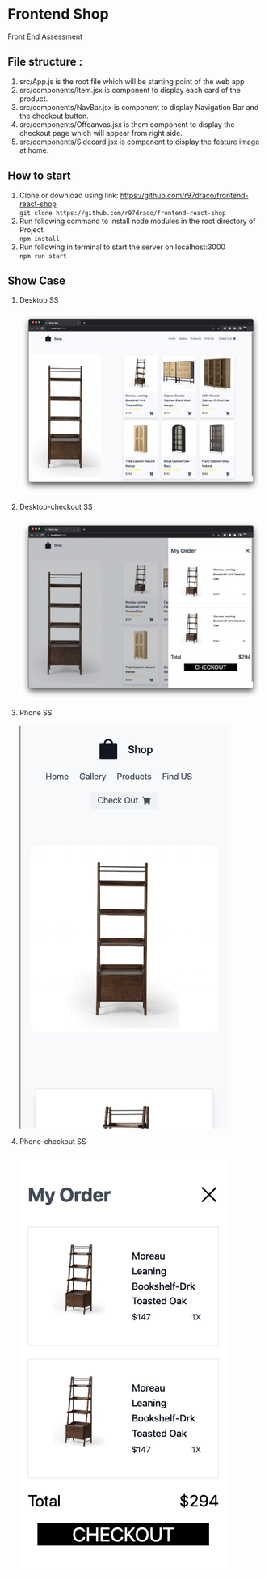 # Frontend Shop
Front End Assessment

## File structure :
1. src/App.js is the root file which will be starting point of the web app
2. src/components/Item.jsx is component to display each card of the product.
3. src/components/NavBar.jsx is component to display Navigation Bar and the checkout button.
3. src/components/Offcanvas.jsx is them component to display the checkout page which will appear from right side.
3. src/components/Sidecard.jsx is component to display the feature image at home.

## How to start
1. Clone or download using link: https://github.com/r97draco/frontend-react-shop
<br>```git clone https://github.com/r97draco/frontend-react-shop```
2. Run following command to install node modules in the root directory of Project.
<br>```npm install```
3. Run following in terminal to start the server on localhost:3000
<br>```npm run start```

## Show Case
1. Desktop SS
<br><br>![alt txt](./public/Desktop.png)<br>
2. Desktop-checkout SS
<br><br>![alt txt](./public/Desktop-checkout.png)<br>

3. Phone SS
<br><br>![alt txt](./public/Phone.png)<br>
4. Phone-checkout SS
<br><br>![alt txt](./public/Phone-checkout.png)<br>
